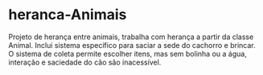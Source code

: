 # heranca-Animais
Projeto de herança entre animais, trabalha com herança a partir da classe Animal. Inclui sistema específico para saciar a sede do cachorro e brincar. O sistema de coleta permite escolher itens, mas sem bolinha ou a água, interação e saciedade do cão são inacessível.
